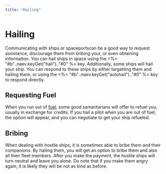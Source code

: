 ```yaml
---
title: "Hailing"
---
```

# Hailing

Communicating with ships or spaceportscan be a good way to request assistance, discourage them from bribing your, or even obtaining information.
You can hail ships in space using the <%= "#b"..naev.keyGet("hail").."#0" %> key.
Additionally, some ships will hail your ship.
You can respond to these ships by either targetting them and hailing them, or using the <%= "#b"..naev.keyGet("autohail").."#0" %> key to respond directly.

## Requesting Fuel

When you run out of [fuel](mechanics/hyperspace), some good samaritarians will offer to refuel you, usually in exchange for credits.
If you hail a pilot when you are out of fuel, the option will appear, and you can negotiate to get your ship refueled.

## Bribing

When dealing with hostile ships, it is sometimes able to bribe them and their companions.
By hailing them, you will get an option to bribe them and also all their fleet members.
After you make the payment, the hostile ships will turn neutral and leave you alone.
Do note that if you make them angry again, it is likely they will be not as kind as before.
